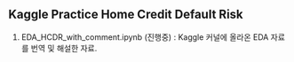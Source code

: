 Kaggle Practice
Home Credit Default Risk
---
1. EDA_HCDR_with_comment.ipynb (진행중)
: Kaggle 커널에 올라온 EDA 자료를 번역 및 해설한 자료.
